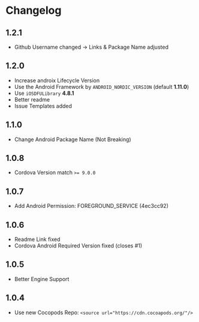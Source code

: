 # Changelog

## 1.2.1
- Github Username changed -> Links & Package Name adjusted

## 1.2.0
- Increase androix Lifecycle Version
- Use the Android Framework by `ANDROID_NORDIC_VERSION` (default **1.11.0**)
- Use `iOSDFULibrary` **4.8.1**
- Better readme
- Issue Templates added

## 1.1.0
- Change Android Package Name (Not Breaking)

## 1.0.8
- Cordova Version match ``>= 9.0.0``

## 1.0.7
- Add Android Permission: FOREGROUND_SERVICE (4ec3cc92)

## 1.0.6
- Readme Link fixed
- Cordova Android Required Version fixed (closes #1)

## 1.0.5

- Better Engine Support 

## 1.0.4

- Use new Cocopods Repo: `<source url="https://cdn.cocoapods.org/"/>`
